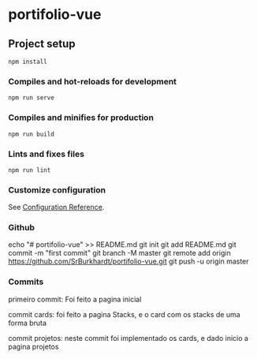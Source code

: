 # portifolio-vue

## Project setup
```
npm install
```

### Compiles and hot-reloads for development
```
npm run serve
```

### Compiles and minifies for production
```
npm run build
```

### Lints and fixes files
```
npm run lint
```

### Customize configuration
See [Configuration Reference](https://cli.vuejs.org/config/).

### Github

echo "# portifolio-vue" >> README.md
git init
git add README.md
git commit -m "first commit"
git branch -M master
git remote add origin https://github.com/SrBurkhardt/portifolio-vue.git
git push -u origin master


### Commits

primeiro commit: Foi feito a pagina inicial

commit cards: foi feito a pagina Stacks, e o card com os stacks de uma forma bruta

commit projetos: neste commit foi implementado os cards, e dado inicio a pagina projetos